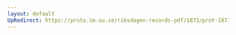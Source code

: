 ```yaml
---
layout: default
UpRedirect: https://pruto.im.uu.se/riksdagen-records-pdf/1873/prot-1873--fk--212/prot-1873--fk--212_000.pdf
---
```

